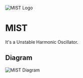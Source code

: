 ![MIST Logo](https://github.com/centrevillage/cv_logue/raw/master/osc/mist/MIST_LOGO.png)

# MIST

It's a Unstable Harmonic Oscillator.

## Diagram

![MIST Diagram](https://github.com/centrevillage/cv_logue/raw/master/osc/mist/MIST_Diagram.png)
